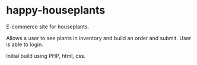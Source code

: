 # happy-houseplants
E-commerce site for houseplants.

Allows a user to see plants in inventory and build an order and submit.
User is able to login.

Initial build using PHP, html, css.


